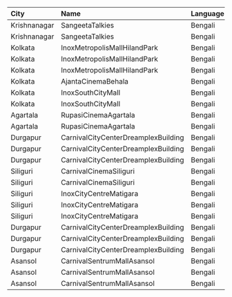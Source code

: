 | City         | Name                                | Language |  Time | Type       | Price | Capacity | Booked |
| :----------- | :---------------------------------- | :------- | ----: | :--------- | ----: | -------: | -----: |
| Krishnanagar | SangeetaTalkies                     | Bengali  | 10:45 | Balcony    |   50₹ |      231 |    165 |
| Krishnanagar | SangeetaTalkies                     | Bengali  | 10:45 | FirstClass |   30₹ |      513 |    454 |
| Kolkata      | InoxMetropolisMallHilandPark        | Bengali  | 12:40 | Premier    |  140₹ |       36 |      0 |
| Kolkata      | InoxMetropolisMallHilandPark        | Bengali  | 12:40 | Royal      |  240₹ |       14 |      0 |
| Kolkata      | InoxMetropolisMallHilandPark        | Bengali  | 12:40 | Silver     |  140₹ |      147 |      0 |
| Kolkata      | AjantaCinemaBehala                  | Bengali  | 13:15 | Balcony    |  150₹ |      106 |     70 |
| Kolkata      | InoxSouthCityMall                   | Bengali  | 13:40 | Premier    |  200₹ |       34 |      0 |
| Kolkata      | InoxSouthCityMall                   | Bengali  | 13:40 | Silver     |  200₹ |      151 |      0 |
| Agartala     | RupasiCinemaAgartala                | Bengali  | 14:00 | GoldClass  |  150₹ |      205 |    133 |
| Agartala     | RupasiCinemaAgartala                | Bengali  | 14:00 | Recliners  |  350₹ |       16 |      4 |
| Durgapur     | CarnivalCityCenterDreamplexBuilding | Bengali  | 15:00 | Economy    |   89₹ |       34 |      0 |
| Durgapur     | CarnivalCityCenterDreamplexBuilding | Bengali  | 15:00 | Regular    |   89₹ |       65 |      0 |
| Durgapur     | CarnivalCityCenterDreamplexBuilding | Bengali  | 15:00 | Executive  |   89₹ |      168 |      0 |
| Siliguri     | CarnivalCinemaSiliguri              | Bengali  | 15:35 | Special    |  160₹ |       28 |      0 |
| Siliguri     | CarnivalCinemaSiliguri              | Bengali  | 15:35 | Executive  |  160₹ |      176 |      2 |
| Siliguri     | InoxCityCentreMatigara              | Bengali  | 16:00 | Club       |  170₹ |      171 |      0 |
| Siliguri     | InoxCityCentreMatigara              | Bengali  | 16:00 | Executive  |  150₹ |       31 |      0 |
| Siliguri     | InoxCityCentreMatigara              | Bengali  | 16:00 | Royale     |  230₹ |        8 |      0 |
| Durgapur     | CarnivalCityCenterDreamplexBuilding | Bengali  | 16:55 | Economy    |   89₹ |       34 |      0 |
| Durgapur     | CarnivalCityCenterDreamplexBuilding | Bengali  | 16:55 | Regular    |   89₹ |       65 |      0 |
| Durgapur     | CarnivalCityCenterDreamplexBuilding | Bengali  | 16:55 | Executive  |   89₹ |      168 |      0 |
| Asansol      | CarnivalSentrumMallAsansol          | Bengali  | 18:35 | Premium    |   90₹ |       84 |      0 |
| Asansol      | CarnivalSentrumMallAsansol          | Bengali  | 18:35 | Silver     |   90₹ |      192 |      4 |
| Asansol      | CarnivalSentrumMallAsansol          | Bengali  | 18:35 | Gold       |   90₹ |       36 |      0 |